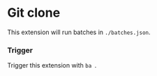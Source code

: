 # Git clone

This extension will run batches in `./batches.json`.

### Trigger

Trigger this extension with `ba `.
